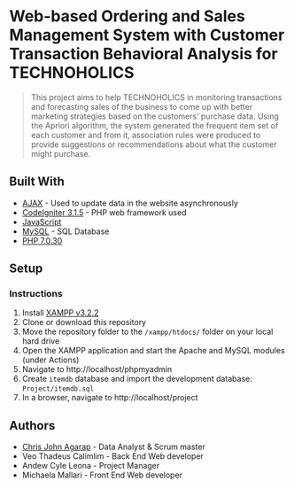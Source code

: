 # Web-based Ordering and Sales Management System with Customer Transaction Behavioral Analysis for TECHNOHOLICS

> This project aims to help TECHNOHOLICS in monitoring transactions and forecasting sales of the business to come up with better marketing strategies based on the customers’ purchase data. Using the Apriori algorithm, the system generated the frequent item set of each customer and from it, association rules were produced to provide suggestions or recommendations about what the customer might purchase.

## Built With

* [AJAX](https://developer.mozilla.org/en-US/docs/Web/Guide/AJAX) - Used to update data in the website asynchronously
* [CodeIgniter 3.1.5](https://codeigniter.com/) - PHP web framework used
* [JavaScript](https://developer.mozilla.org/en-US/docs/Web/JavaScript)
* [MySQL](https://www.mysql.com/) - SQL Database
* [PHP 7.0.30](https://www.php.net/)

## Setup

### Instructions

1. Install [XAMPP v3.2.2](https://www.apachefriends.org/)
1. Clone or download this repository
1. Move the repository folder to the `/xampp/htdocs/` folder on your local hard drive
1. Open the XAMPP application and start the Apache and MySQL modules (under Actions)
1. Navigate to http://localhost/phpmyadmin
1. Create `itemdb` database and import the development database: `Project/itemdb.sql`
1. In a browser, navigate to http://localhost/project

## Authors

* [Chris John Agarap](https://github.com/Seej11010) - Data Analyst & Scrum master
* Veo Thadeus Calimlim - Back End Web developer
* Andew Cyle Leona - Project Manager
* Michaela Mallari - Front End Web developer